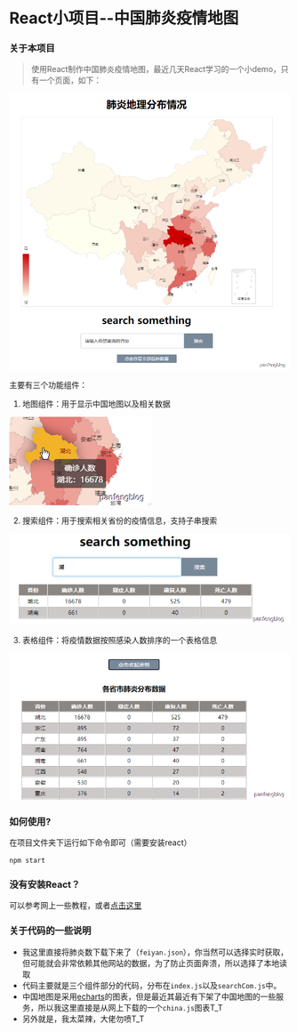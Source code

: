 # React小项目--中国肺炎疫情地图

### 关于本项目

> 使用React制作中国肺炎疫情地图，最近几天React学习的一个小demo，只有一个页面，如下：

![1](https://github.com/AgentGuo/ReactProject_China_COVID_19_map/blob/master/images/react_china_map.png)

主要有三个功能组件：

1. 地图组件：用于显示中国地图以及相关数据

![2](https://github.com/AgentGuo/ReactProject_China_COVID_19_map/blob/master/images/1.png)

2. 搜索组件：用于搜索相关省份的疫情信息，支持子串搜索

![3](https://github.com/AgentGuo/ReactProject_China_COVID_19_map/blob/master/images/2.png)

3. 表格组件：将疫情数据按照感染人数排序的一个表格信息

![4](https://github.com/AgentGuo/ReactProject_China_COVID_19_map/blob/master/images/3.png)

### 如何使用?

在项目文件夹下运行如下命令即可（需要安装react）

~~~
npm start
~~~

### 没有安装React？

可以参考网上一些教程，或者[点击这里](https://blog.csdn.net/weixin_44338712/article/details/108755086)

### 关于代码的一些说明

* 我这里直接将肺炎数下载下来了（`feiyan.json`），你当然可以选择实时获取，但可能就会非常依赖其他网站的数据，为了防止页面奔溃，所以选择了本地读取
* 代码主要就是三个组件部分的代码，分布在`index.js`以及`searchCom.js`中。
* 中国地图是采用[echarts](https://github.com/AgentGuo/ReactProject_China_COVID_19_map)的图表，但是最近其最近有下架了中国地图的一些服务，所以我这里直接是从网上下载的一个`china.js`图表T_T
* 另外就是，我太菜辣，大佬勿喷T_T